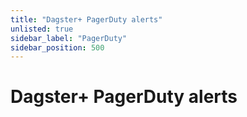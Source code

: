 ```yaml
---
title: "Dagster+ PagerDuty alerts"
unlisted: true
sidebar_label: "PagerDuty"
sidebar_position: 500
---
```


# Dagster+ PagerDuty alerts
